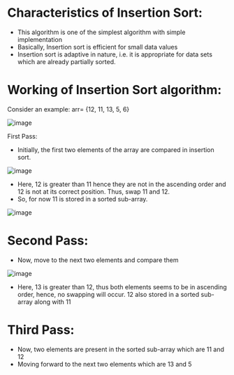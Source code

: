 # Characteristics of Insertion Sort:
* This algorithm is one of the simplest algorithm with simple implementation
* Basically, Insertion sort is efficient for small data values
* Insertion sort is adaptive in nature, i.e. it is appropriate for data sets which are already partially sorted.

# Working of Insertion Sort algorithm:
Consider an example:
arr= {12, 11, 13, 5, 6}

![image](https://user-images.githubusercontent.com/100795596/206428082-3d26704c-2d51-4dde-be24-c4b1f14a365f.png)

First Pass:
* Initially, the first two elements of the array are compared in insertion sort.
 
![image](https://user-images.githubusercontent.com/100795596/206428252-15ddf761-2103-41c6-8041-170cc120e98e.png)

* Here, 12 is greater than 11 hence they are not in the ascending order and 12 is not at its correct position. Thus, swap 11 and 12.
* So, for now 11 is stored in a sorted sub-array.

![image](https://user-images.githubusercontent.com/100795596/206428793-3a7074c7-12cc-43fa-a4f5-7a633c3401e4.png)

# Second Pass:
* Now, move to the next two elements and compare them

![image](https://user-images.githubusercontent.com/100795596/206428993-272cd903-39fa-4a1b-ae5b-2344f03f7944.png)
* Here, 13 is greater than 12, thus both elements seems to be in ascending order, hence, no swapping will occur. 12 also stored in a sorted sub-array along with 11

# Third Pass:
* Now, two elements are present in the sorted sub-array which are 11 and 12
* Moving forward to the next two elements which are 13 and 5


